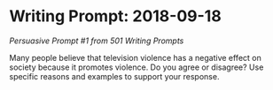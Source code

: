 # Writing Prompt: 2018-09-18

_Persuasive Prompt #1 from 501 Writing Prompts_

Many people believe that television violence has a negative effect on society
because it promotes violence.  Do you agree or disagree?  Use specific reasons
and examples to support your response.

